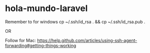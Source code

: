 hola-mundo-laravel
==================

Remember to for windows cp ~/.ssh/id_rsa . && cp ~/.ssh/id_rsa.pub .

OR

Follow for Mac: https://help.github.com/articles/using-ssh-agent-forwarding#getting-things-working
